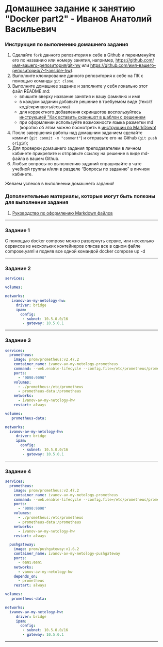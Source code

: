 # Домашнее задание к занятию "Docker part2" - Иванов Анатолий Васильевич


### Инструкция по выполнению домашнего задания

   1. Сделайте `fork` данного репозитория к себе в Github и переименуйте его по названию или номеру занятия, например, https://github.com/имя-вашего-репозитория/git-hw или  https://github.com/имя-вашего-репозитория/7-1-ansible-hw).
   2. Выполните клонирование данного репозитория к себе на ПК с помощью команды `git clone`.
   3. Выполните домашнее задание и заполните у себя локально этот файл README.md:
      - впишите вверху название занятия и вашу фамилию и имя
      - в каждом задании добавьте решение в требуемом виде (текст/код/скриншоты/ссылка)
      - для корректного добавления скриншотов воспользуйтесь [инструкцией "Как вставить скриншот в шаблон с решением](https://github.com/netology-code/sys-pattern-homework/blob/main/screen-instruction.md)
      - при оформлении используйте возможности языка разметки md (коротко об этом можно посмотреть в [инструкции  по MarkDown](https://github.com/netology-code/sys-pattern-homework/blob/main/md-instruction.md))
   4. После завершения работы над домашним заданием сделайте коммит (`git commit -m "comment"`) и отправьте его на Github (`git push origin`);
   5. Для проверки домашнего задания преподавателем в личном кабинете прикрепите и отправьте ссылку на решение в виде md-файла в вашем Github.
   6. Любые вопросы по выполнению заданий спрашивайте в чате учебной группы и/или в разделе “Вопросы по заданию” в личном кабинете.
   
Желаем успехов в выполнении домашнего задания!
   
### Дополнительные материалы, которые могут быть полезны для выполнения задания

1. [Руководство по оформлению Markdown файлов](https://gist.github.com/Jekins/2bf2d0638163f1294637#Code)

---

### Задание 1

С помощью docker compose можно развернуть сервис, или несколько сервисов из нескольких контейнеров описав все в одном файле compose.yaml и подняв все одной командой docker compose up -d 

---

### Задание 2

```yaml
services:

volumes:

networks:
   ivanov-av-my-netology-hw:
     driver: bridge
     ipam:
       config:
        - subnet: 10.5.0.0/16
        - gateway: 10.5.0.1
```

---

### Задание 3

```yaml
services:
  prometheus:
    image: prom/prometheus:v2.47.2
    container_name: ivanov-av-my-netology-prometheus
    command: --web.enable-lifecycle --config.file=/etc/prometheus/prometheus.yml
    ports:
      - "9090:9090"
    volumes:
      - ./prometheus:/etc/prometheus
      - prometheus-data:/prometheus
    networks:
      - ivanov-av-my-netology-hw
    restart: always

volumes:
   prometheus-data:

networks:
  ivanov-av-my-netology-hw:
     driver: bridge
     ipam:
       config:
        - subnet: 10.5.0.0/16
        - gateway: 10.5.0.1
```

---

### Задание 4

```yaml
services:
  prometheus:
    image: prom/prometheus:v2.47.2
    container_name: ivanov-av-my-netology-prometheus
    command: --web.enable-lifecycle --config.file=/etc/prometheus/prometheus.yml
    ports:
      - "9090:9090"
    volumes:
      - ./prometheus:/etc/prometheus
      - prometheus-data:/prometheus
    networks:
      - ivanov-av-my-netology-hw
    restart: always

  pushgateway:
    image: prom/pushgateway:v1.6.2
    container_name: ivanov-av-my-netology-pushgateway
    ports:
      - 9091:9091
    networks:
      - vanov-av-my-netology-hw
    depends_on:
      - prometheus
    restart: always

volumes:
   prometheus-data:

networks:
  ivanov-av-my-netology-hw:
     driver: bridge
     ipam:
       config:
        - subnet: 10.5.0.0/16
        - gateway: 10.5.0.1
```

---
